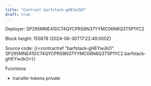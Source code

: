 ```yaml
---
title: "Contract barfstack-gHEYwJbO"
draft: true
---
```

Deployer: SP295MNE41DC74QYCPRS8N37YYMC06N6Q3T5P1YC2


 



Block height: 155878 (2024-06-30T17:22:49.000Z)

Source code: {{<contractref "barfstack-gHEYwJbO" SP295MNE41DC74QYCPRS8N37YYMC06N6Q3T5P1YC2 barfstack-gHEYwJbO>}}

Functions:

* transfer-tokens _private_
